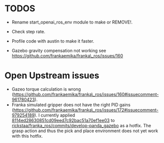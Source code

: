# TODOS

*   Rename start\_openai\_ros\_env module to make or REMOVE!.

*   Check step rate.

*   Profile code with austin to make it faster.

*   Gazebo gravity compensation not working see https://github.com/frankaemika/franka\_ros/issues/160

# Open Upstream issues

*   Gazeo torque calculation is wrong (https://github.com/frankaemika/franka\_ros/issues/160#issuecomment-961780423).
*   Franka simulated gripper does not have the right PID gains (https://github.com/frankaemika/franka\_ros/issues/172#issuecomment-979254189). I currently applied [8114ed28630851cd09eed7c92bac51a70ef1ee03](https://github.com/rickstaa/franka_ros/commit/8114ed28630851cd09eed7c92bac51a70ef1ee03) to [rickstaa/franka\_ros/commits/develop-panda\_gazebo](https://github.com/rickstaa/franka_ros/commits/develop-panda_gazebo) as a hotfix. The grasp action and thus the pick and place environment does not yet work with this hotfix.

